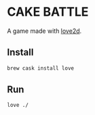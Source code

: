 # CAKE BATTLE

A game made with [love2d](https://love2d.org/).

## Install

```sh
brew cask install love
```

## Run

```sh
love ./
```
